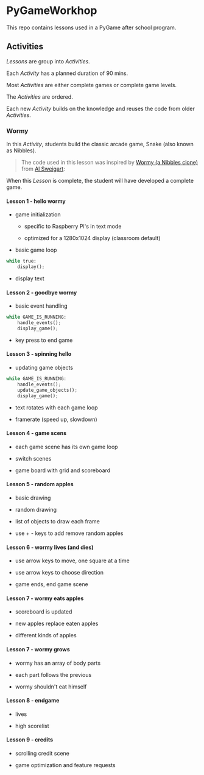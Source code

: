 # PyGameWorkhop

This repo contains lessons used in a PyGame after school program.

## Activities

*Lessons* are group into *Activities*.

Each *Activity* has a planned duration of 90 mins.

Most *Activities* are either complete games or complete game levels.

The *Activities* are ordered.

Each new *Activity* builds on the knowledge and reuses the code from older *Activities*.

### Wormy

In this *Activity*,  students build the classic arcade game, Snake (also known as Nibbles).

> The code used in this lesson was inspired by [Wormy (a Nibbles clone)](http://inventwithpython.com/pygame) from
> [Al Sweigart](http://inventwithpython.com):

When this *Lesson* is complete, the student will have developed a complete game.

#### Lesson 1 - hello wormy

* game initialization

    - specific to Raspberry Pi's in text mode

    - optimized for a 1280x1024 display (classroom default)

* basic game loop

```python
while true:
    display();
```
          
* display text


#### Lesson 2 - goodbye wormy

* basic event handling

```python
while GAME_IS_RUNNING:
    handle_events();
    display_game();
```

* key press to end game

#### Lesson 3 - spinning hello

* updating game objects

```python
while GAME_IS_RUNNING:
    handle_events();
    update_game_objects();
    display_game();
```

* text rotates with each game loop

* framerate (speed up, slowdown)

#### Lesson 4 - game scens

* each game scene has its own game loop

* switch scenes

* game board with grid and scoreboard

#### Lesson 5 - random apples

* basic drawing

* random drawing

* list of objects to draw each frame

* use + - keys to add remove random apples

#### Lesson 6 - wormy lives (and dies)

* use arrow keys to move, one square at a time

* use arrow keys to choose direction

* game ends, end game scene

#### Lesson 7 - wormy eats apples

* scoreboard is updated

* new apples replace eaten apples

* different kinds of apples

#### Lesson 7 - wormy grows

* wormy has an array of body parts

* each part follows the previous

* wormy shouldn't eat himself

#### Lesson 8 - endgame

* lives

* high scorelist

#### Lesson 9 - credits

* scrolling credit scene

* game optimization and feature requests



